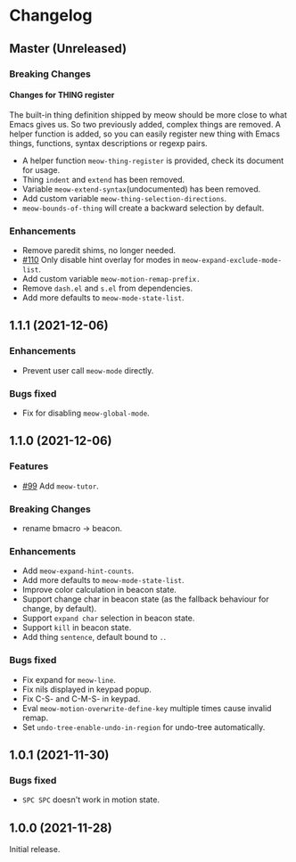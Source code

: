 # Changelog

## Master (Unreleased)



### Breaking Changes

#### Changes for THING register
The built-in thing definition shipped by meow should be more close to what Emacs gives us.
So two previously added, complex things are removed. A helper function is added, so you can easily
register new thing with Emacs things, functions, syntax descriptions or regexp pairs.

- A helper function `meow-thing-register` is provided, check its document for usage.
- Thing `indent` and `extend` has been removed.
- Variable `meow-extend-syntax`(undocumented) has been removed.
- Add custom variable `meow-thing-selection-directions`.
- `meow-bounds-of-thing` will create a backward selection by default.

### Enhancements
* Remove paredit shims, no longer needed.
* [#110](https://github.com/meow-edit/meow/issues/110) Only disable hint overlay for modes in `meow-expand-exclude-mode-list`.
* Add custom variable `meow-motion-remap-prefix.`
* Remove `dash.el` and `s.el` from dependencies.
* Add more defaults to `meow-mode-state-list`.

## 1.1.1 (2021-12-06)

### Enhancements
* Prevent user call `meow-mode` directly.

### Bugs fixed
* Fix for disabling `meow-global-mode`.

## 1.1.0 (2021-12-06)

### Features
* [#99](https://github.com/meow-edit/meow/pull/99) Add `meow-tutor`.

### Breaking Changes
* rename bmacro -> beacon.

### Enhancements
* Add `meow-expand-hint-counts`.
* Add more defaults to `meow-mode-state-list`.
* Improve color calculation in beacon state.
* Support change char in beacon state (as the fallback behaviour for change, by default).
* Support `expand char` selection in beacon state.
* Support `kill` in beacon state.
* Add thing `sentence`, default bound to `.`.

### Bugs fixed
* Fix expand for `meow-line`.
* Fix nils displayed in keypad popup.
* Fix C-S- and C-M-S- in keypad.
* Eval `meow-motion-overwrite-define-key` multiple times cause invalid remap.
* Set `undo-tree-enable-undo-in-region` for undo-tree automatically.

## 1.0.1 (2021-11-30)
### Bugs fixed
* `SPC SPC` doesn't work in motion state.

## 1.0.0 (2021-11-28)
Initial release.
